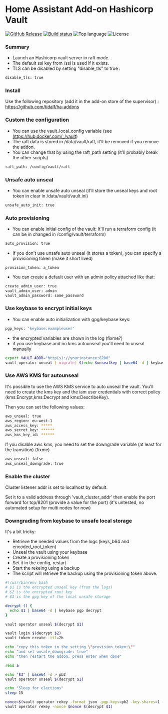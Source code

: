 # Home Assistant Add-on Hashicorp Vault

[![GitHub Release](https://img.shields.io/github/v/release/tidalf/ha-addon-vault)](https://github.com/tidalf/ha-addon-vault/releases)
[![Build status](https://img.shields.io/github/workflow/status/tidalf/ha-addon-vault/Build%20plugin/main)](https://github.com/tidalf/ha-addon-vault/actions)
![Top language](https://img.shields.io/github/languages/top/tidalf/ha-addon-vault)
![License](https://img.shields.io/github/license/tidalf/ha-addon-vault)

### Summary

- Launch an Hashicorp vault server in raft mode. 
- The default ssl key from /ssl is used if it exists.
- TLS can be disabled by setting "disable_tls" to true :
```bash
disable_tls: true
```

### Install

Use the following repository (add it in the add-on store of the supervisor) : 
https://github.com/tidalf/ha-addons


### Custom the configuration
- You can use the vault_local_config variable (see https://hub.docker.com/_/vault)
- The raft data is stored in /data/vault/raft, it'll be removed if you remove the addon. 
- You can change that by using the raft_path setting (it'll probably break the other scripts)
```bash
raft_path: /config/vault/raft
```


### Unsafe auto unseal
- You can enable unsafe auto unseal (it'll store the unseal keys and root token in clear in /data/vault/vault.ini)
```bash
unsafe_auto_init: true
```

### Auto provisioning
- You can enable initial config of the vault: It'll run a terraform config (it can be in changed in /config/vault/terraform)
```bash
auto_provision: true
```
- If you don't use unsafe auto unseal (it stores a token), you can specify a provisioning token (make it short lived)
````
provision_token: a_token
````

- You can create a default user with an admin policy attached like that: 
```bash
create_admin_user: true
vault_admin_user: admin
vault_admin_password: some_password
```

### Use keybase to encrypt initial keys
- You can enable auto initialization with gpg/keybase keys:
```bash
pgp_keys: 'keybase:exampleuser'
```
- the encrypted variables are shown in the log (fixme?)
- if you use keybase and no kms autounseal you'll need to unseal manually
```bash
export VAULT_ADDR="http(s)://yourinstance:8200"
vault operator unseal [-migrate] $(echo $unsealkey | base64 -d | keybase pgp decrypt)
```

### Use AWS KMS for autounseal
It's possible to use the AWS KMS service to auto unseal the vault. 
You'll need to create the kms key and the iam user credentials with correct policy (kms:Encrypt,kms:Decrypt and kms:DescribeKey).

Then you can set the following values:
```bash
aws_unseal: true
aws_region: eu-west-1
aws_access_key: *****
aws_secret_key: ******
aws_kms_key_id: ******
```

If you disable aws kms, you need to set the downgrade variable (at least for the transition) (fixme)
```bash
aws_unseal: false
aws_unseal_downgrade: true
```

### Enable the cluster
Cluster listener addr is set to localhost by default. 

Set it to a valid address through 'vault_cluster_addr' then enable the port forward for tcp/8201 (provide a value for the port)
(it's untested, no automated setup for multi nodes for now)

### Downgrading from keybase to unsafe local storage
It's a bit tricky: 

- Retrieve the needed values from the logs (keys_b64 and encoded_root_token)
- Unseal the vault using your keybase
- Create a provisioning token
- Set it in the config, restart
- Start the rekeing using a backup
- The script will retrieve the backup using the provisioning token above.

```bash
#!/usr/bin/env bash
# $1 is the encrypted unseal key (from the logs)
# $2 is the encrypted root key
# $3 is the gpg key of the local unsafe storage

decrypt () {
  echo $1 | base64 -d | keybase pgp decrypt
}

vault operator unseal $(decrypt $1)

vault login $(decrypt $2)
vault token create -ttl=2h

echo "copy this token in the setting \"provision_token:\""
echo "and set unsafe_downgrade: true"
echo "then restart the addon, press enter when done"

read a

echo "$3" | base64 -d > pb2
vault operator unseal $(decrypt $1)

echo "Sleep for elections"
sleep 15 

nonce=$(vault operator rekey -format json -pgp-keys=pb2 -key-shares=1 -key-threshold=1 -init -backup | jq -r .nonce)
vault operator rekey -nonce $nonce $(decrypt $1)
```




